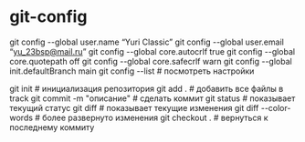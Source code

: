 # git-config
git config --global user.name “Yuri Classic”
git config --global user.email “yu_23bsp@mail.ru”
git config --global core.autocrlf true
git config --global core.quotepath off
git config --global core.safecrlf warn
git config --global init.defaultBranch main
git config --list # посмотреть настройки

git init # инициализация репозитория
git add . # добавить все файлы в track
git commit -m "описание" # сделать коммит
git status # показывает текущий статус
git diff # показывает текущие изменения
git diff --color-words # более развернуто изменения
git checkout . # вернуться к последнему коммиту